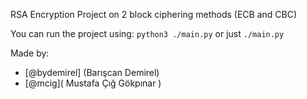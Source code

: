 RSA Encryption Project on 2 block ciphering methods (ECB and CBC)

You can run the project using:
`python3 ./main.py` or just `./main.py`

Made by:

- [@bydemirel] (Barışcan Demirel)
- [@mcig]( Mustafa Çığ Gökpınar )
